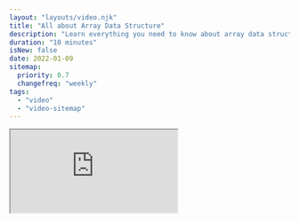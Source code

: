 ```yaml
---
layout: "layouts/video.njk"
title: "All about Array Data Structure"
description: "Learn everything you need to know about array data structure"
duration: "10 minutes"
isNew: false
date: 2022-01-09
sitemap:
  priority: 0.7
  changefreq: "weekly"
tags:
  - "video"
  - "video-sitemap"
---
```


<iframe class="w-full aspect-video mb-5" src="https://www.youtube.com/embed/QJNwK2uJyGs" title="Array Data Structure"></iframe>
